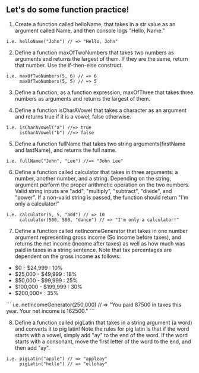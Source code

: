 ## Let's do some function practice!

1. Create a function called helloName, that takes in a str value as an argument
called Name, and then console logs "Hello, Name."

```
i.e. helloName("John") // => "Hello, John"
```

2. Define a function maxOfTwoNumbers that takes two numbers as arguments and
returns the largest of them. If they are the same, return that number.
Use the if-then-else construct.

```
i.e. maxOfTwoNumbers(5, 6) // => 6
     maxOfTwoNumbers(5, 5) // => 5
```

3. Define a function, as a function expression, maxOfThree that takes three numbers
as arguments and returns the largest of them.

4. Define a function isCharAVowel that takes a character as an argument and returns true if it is a vowel, false otherwise.

```
i.e. isCharAVowel("a") //=> true
     isCharAVowel("b") //=> false
```

5. Define a function fullName that takes two string arguments(firstName and lastName), and returns the full name.
```
i.e. fullName("John", "Lee") //=> "John Lee"
```

6. Define a function called calculator that takes in three arguments: a number, another number, and a string. Depending on the string, argument perform the proper arithmetic operation on the two numbers. Valid string inputs are "add", "multiply", "subtract", "divide", and "power". If a non-valid string is passed, the function should return "I'm only a calculator!"
```
i.e. calculator(5, 5, "add") // => 10
     calculator(500, 500, "dance") // => "I'm only a calculator!"
```

7. Define a function called netIncomeGenerator that takes in one number argument representing gross income (So income before taxes), and returns the net income (income after taxes) as well as how much was paid in taxes in a string sentence. Note that tax percentages are dependent on the gross income as follows:
<ul>
<li>$0 - $24,999 : 10%</li>
<li>$25,000 - $49,999 : 18%</li>
<li>$50,000 - $99,999 : 25%</li>
<li>$100,000 - $199,999 : 30%</li>
<li>$200,000+ : 35%</li>
</ul>
```
i.e. netIncomeGenerator(250,000) // => "You paid 87500 in taxes this year. Your net income is 162500."
```

8. Define a function called pigLatin that takes in a string argument (a word) and converts it to pig latin! Note the rules for pig latin is that if the word starts with a vowel, simply add "ay" to the end of the word. If the word starts with a consonant, move the first letter of the word to the end, and then add "ay".

```
i.e. pigLatin("apple") // => "appleay"
     pigLatin("hello") // => "ellohay"
```
